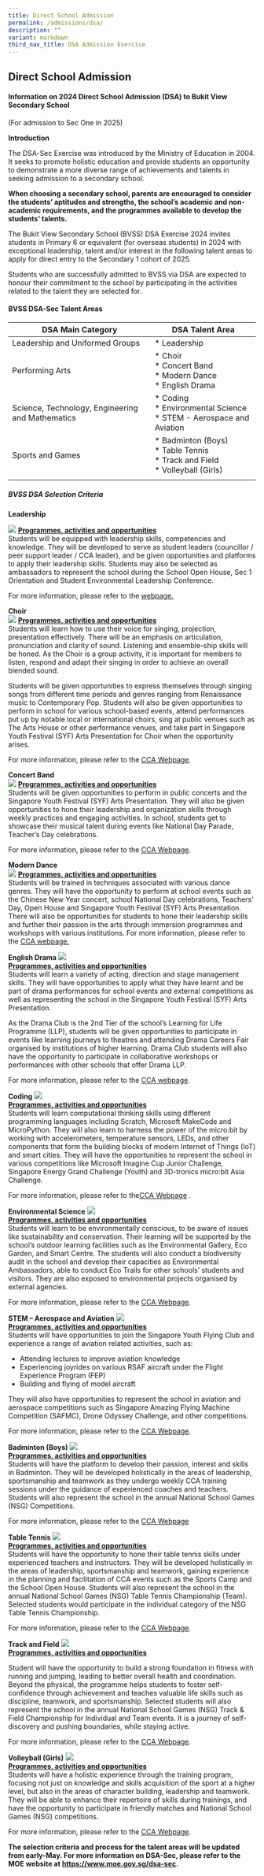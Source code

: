 ```yaml
---
title: Direct School Admission
permalink: /admissions/dsa/
description: ""
variant: markdown
third_nav_title: DSA Admission Exercise
---
```

## Direct School Admission

#### Information on 2024 Direct School Admission (DSA) to Bukit View Secondary School

(For admission to Sec One in 2025)

**Introduction**
  
The DSA-Sec Exercise was introduced by the Ministry of Education in 2004. It seeks to promote holistic education and provide students an opportunity to demonstrate a more diverse range of achievements and talents in seeking admission to a secondary school.  
  
**When choosing a secondary school, parents are encouraged to consider the students’ aptitudes and strengths, the school’s academic and non-academic requirements, and the programmes available to develop the students’ talents.**

The Bukit View Secondary School (BVSS) DSA Exercise 2024 invites students in Primary 6 or equivalent (for overseas students) in 2024 with exceptional leadership, talent and/or interest in the following talent areas to apply for direct entry to the Secondary 1 cohort of 2025.

Students who are successfully admitted to BVSS via DSA are expected to honour their commitment to the school by participating in the activities related to the talent they are selected for.  

#### BVSS DSA-Sec Talent Areas

| **DSA Main Category**  | **DSA Talent Area**  |
|---|---|
| Leadership and Uniformed Groups  | * Leadership |
| Performing Arts  | * Choir<br> * Concert Band<br> * Modern Dance<br> * English Drama  |
| Science, Technology, Engineering and Mathematics  | * Coding<br> * Environmental Science<br> * STEM - Aerospace and Aviation  |
| Sports and Games  | * Badminton (Boys) <br> * Table Tennis <br>* Track and Field <br>* Volleyball (Girls) |
|   |   |


##### BVSS DSA Selection Criteria

**Leadership**
<br>

![](/images/DSA/37th%20scb%20psl%20exco.jpeg)
<u><b>Programmes, activities and opportunities</b></u><br>
Students will be equipped with leadership skills, competencies and knowledge. They will be developed to serve as student leaders (councillor / peer support leader / CCA leader), and be given opportunities and platforms to apply their leadership skills. Students may also be selected as ambassadors to represent the school during the School Open House, Sec 1 Orientation and Student Environmental Leadership Conference.

For more information, please refer to the [webpage.](https://www.bukitviewsec.moe.edu.sg/our-curriculum/Co-Curricular/sl/)

	

**Choir**
<br>
![](/images/DSA/choir%20dsa%20edited.jpg)
<u><b>Programmes, activities and opportunities</b></u><br>
Students will learn how to use their voice for singing, projection, presentation effectively. There will be an emphasis on articulation, pronunciation and clarity of sound. Listening and ensemble-ship skills will be honed. As the Choir is a group activity, it is important for members to listen, respond and adapt their singing in order to achieve an overall blended sound. 

Students will be given opportunities to express themselves through singing songs from different time periods and genres ranging from Renaissance music to Contemporary Pop. Students will also be given opportunities to perform in school for various school-based events, attend performances put up by notable local or international choirs, sing at public venues such as The Arts House or other performance venues, and take part in Singapore Youth Festival (SYF) Arts Presentation for Choir when the opportunity arises. 

For more information, please refer to the [CCA Webpage](https://www.bukitviewsec.moe.edu.sg/ccas/Visual-and-Performing-Arts/Choir/).



**Concert Band**
<br>
![](/images/DSA/concert%20band%20dsa.jpeg)
<u><b>Programmes, activities and opportunities</b></u><br>
Students will be given opportunities to perform in public concerts and the Singapore Youth Festival (SYF) Arts Presentation. They will also be given opportunities to hone their leadership and organization skills through weekly practices and engaging activities. In school, students get to showcase their musical talent during events like National Day Parade, Teacher’s Day celebrations. 

For more information, please refer to the [CCA Webpage](https://www.bukitviewsec.moe.edu.sg/ccas/Visual-and-Performing-Arts/concertb/).


**Modern Dance**
<br>
![](/images/DSA/modern%20dance%20dsa.jpeg)
<u><b>Programmes, activities and opportunities</b></u><br>
Students will be trained in techniques associated with various dance genres. They will have the opportunity to perform at school events such as the Chinese New Year concert, school National Day celebrations, Teachers’ Day, Open House and Singapore Youth Festival (SYF) Arts Presentation. There will also be opportunities for students to hone their leadership skills and further their passion in the arts through immersion programmes and workshops with various institutions. 
For more information, please refer to the [ CCA webpage.](https://www.bukitviewsec.moe.edu.sg/ccas/Visual-and-Performing-Arts/dance/)


**English Drama**
![](/images/DSA/drama_edited.jpg)
<br>
<u><b>Programmes, activities and opportunities</b></u><br>
Students will learn a variety of acting, direction and stage management skills. They will have opportunities to apply what they have learnt and be part of drama performances for school events and external competitions as well as representing the school in the Singapore Youth Festival (SYF) Arts Presentation.

As the Drama Club is the 2nd Tier of the school’s Learning for Life Programme (LLP), students will be given opportunities to participate in events like learning journeys to theatres and attending Drama Careers Fair organised by institutions of higher learning. Drama Club students will also have the opportunity to participate in collaborative workshops or performances with other schools that offer Drama LLP. 

For more information, please refer to the [CCA webpage](https://www.bukitviewsec.moe.edu.sg/ccas/Visual-and-Performing-Arts/drama/).


**Coding**
![](/images/DSA/coding%20dsa_edited.jpg)
<br>
<u><b>Programmes, activities and opportunities</b></u><br>
Students will learn computational thinking skills using different programming languages including Scratch, Microsoft MakeCode and MicroPython. They will also learn to harness the power of the micro:bit by working with accelerometers, temperature sensors, LEDs, and other components that form the building blocks of modern Internet of Things (IoT) and smart cities. They will have the opportunities to represent the school in various competitions like Microsoft Imagine Cup Junior Challenge, Singapore Energy Grand Challenge (Youth) and 3D-tronics micro:bit Asia Challenge. 

For more information, please refer to the[CCA Webpage](https://www.bukitviewsec.moe.edu.sg/our-curriculum/co-curricular/ccas/clubs-and-societies/infocomm-club/) .


**Environmental Science**
![](/images/Environmental-300x200.jpg)
<br>
<u><b>Programmes, activities and opportunities</b></u><br>
Students will learn to be environmentally conscious, to be aware of issues like sustainability and conservation. Their learning will be supported by the school’s outdoor learning facilities such as the Environmental Gallery, Eco Garden, and Smart Centre. The students will also conduct a biodiversity audit in the school and develop their capacities as Environmental Ambassadors, able to conduct Eco Trails for other schools’ students and visitors. They are also exposed to environmental projects organised by external agencies. 

For more information, please refer to the [CCA Webpage](https://www.bukitviewsec.moe.edu.sg/ccas/Clubs-and-Societies/environmental/).


**STEM – Aerospace and Aviation**
![](/images/DSA/aviation%20dsa.jpg)
<br>
<u><b>Programmes, activities and opportunities</b></u><br>
Students will have opportunities to join the Singapore Youth Flying Club and experience a range of aviation related activities, such as:

* Attending lectures to improve aviation knowledge
* Experiencing joyrides on various RSAF aircraft under the Flight Experience Program (FEP)
* Building and flying of model aircraft

They will also have opportunities to represent the school in aviation and aerospace competitions such as Singapore Amazing Flying Machine Competition (SAFMC), Drone Odyssey Challenge, and other competitions. 

For more information, please refer to the [CCA Webpage](https://www.bukitviewsec.moe.edu.sg/our-curriculum/co-curricular/ccas/clubs-and-societies/singapore-youth-flying-club/).


**Badminton (Boys)**
![](/images/DSA/badminton%20dsa_edited.jpg)
<br>
<u><b>Programmes, activities and opportunities</b></u><br>
Students will have the platform to develop their passion, interest and skills in Badminton. They will be developed holistically in the areas of leadership, sportsmanship and teamwork as they undergo weekly CCA training sessions under the guidance of experienced coaches and teachers. Students will also represent the school in the annual National School Games (NSG) Competitions. 

For more information, please refer to the [CCA Webpage](https://www.bukitviewsec.moe.edu.sg/our-curriculum/co-curricular/ccas/sport-and-games/badminton/)


**Table Tennis**
![](/images/Table-Tennis-300x185.png)
<br>
<u><b>Programmes, activities and opportunities</b></u><br>
Students will have the opportunity to hone their table tennis skills under experienced teachers and instructors. They will be developed holistically in the areas of leadership, sportsmanship and teamwork, gaining experience in the planning and facilitation of CCA events such as the Sports Camp and the School Open House. Students will also represent the school in the annual National School Games (NSG) Table Tennis Championship (Team). Selected students would participate in the individual category of the NSG Table Tennis Championship. 

For more information, please refer to the [CCA Webpage](https://www.bukitviewsec.moe.edu.sg/our-curriculum/co-curricular/ccas/sport-and-games/table-tennis/).



**Track and Field**
![](/images/DSA/tracknfield.jpg)
<br>
<u><b>Programmes, activities and opportunities</b></u><br>

Student will have the opportunity to build a strong foundation in fitness with running and jumping, leading to better overall health and coordination. Beyond the physical, the programme helps students to foster self-confidence through achievement and teaches valuable life skills such as discipline, teamwork, and sportsmanship. Selected students will also represent the school in the annual National School Games (NSG) Track &amp; Field Championship for Individual and Team events. It is a journey of self-discovery and pushing boundaries, while staying active.


For more information, please refer to the [CCA Webpage](https://www.bukitviewsec.moe.edu.sg/our-curriculum/co-curricular/ccas/sport-and-games/track-n-field/).




**Volleyball (Girls)**
![](/images/volleyball(girl).jpg)
<br>
<u><b>Programmes, activities and opportunities</b></u><br>
Students will have a holistic experience through the training program, focusing not just on knowledge and skills acquisition of the sport at a higher level, but also in the areas of character building, leadership and teamwork. They will be able to enhance their repertoire of skills during trainings, and have the opportunity to participate in friendly matches and National School Games (NSG) competitions.

For more information, please refer to the [CCA Webpage](https://www.bukitviewsec.moe.edu.sg/our-curriculum/co-curricular/ccas/sport-and-games/volleyball/).


**The selection criteria and process for the talent areas will be updated from early-May. For more information on DSA-Sec, please refer to the MOE website at https://www.moe.gov.sg/dsa-sec.**